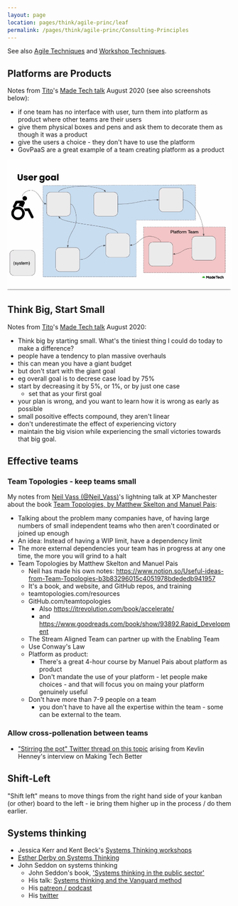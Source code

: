 ```yaml
---
layout: page
location: pages/think/agile-princ/leaf
permalink: /pages/think/agile-princ/Consulting-Principles
---
```


See also [Agile Techniques](/pages/think/agile-princ/Agile-Techniques) and [Workshop Techniques](/pages/think/events/workshops/Workshop-Techniques).

## Platforms are Products

Notes from [Tito](https://twitter.com/rbs_tito)'s [Made Tech talk](https://www.madetech.com/resources/webinars/avoiding-the-legacy-trap-how-to-ensure-your-legacy-decisions-arent-holding-back-your-modernisation) August 2020 (see also screenshots below):

- if one team has no interface with user, turn them into platform as product where other teams are their users
- give them physical boxes and pens and ask them to decorate them as though it was a product 
- give the users a choice - they don't have to use the platform 
- GovPaaS are a great example of a team creating platform as a product

![platforms-are-products.png](/resources/images/platforms-are-products.png)

## Think Big, Start Small

Notes from [Tito](https://twitter.com/rbs_tito)'s [Made Tech talk](https://www.madetech.com/resources/webinars/avoiding-the-legacy-trap-how-to-ensure-your-legacy-decisions-arent-holding-back-your-modernisation) August 2020: 

- Think big by starting small. What's the tiniest thing I could do today to make a difference?
- people have a tendency to plan massive overhauls
- this can mean you have a giant budget
- but don't start with the giant goal
- eg overall goal is to decrese case load by 75%
- start by decreasing it by 5%, or 1%, or by just one case
    - set that as your first goal
- your plan is wrong, and you want to learn how it is wrong as early as possible
- small posoitive effects compound, they aren't linear
- don't underestimate the effect of experiencing victory
- maintain the big vision while experiencing the small victories towards that big goal.

## Effective teams

### Team Topologies - keep teams small

My notes from [Neil Vass (@Neil_Vass)](https://twitter.com/neil_vass)'s lightning talk at XP Manchester about the book [Team Topologies, by Matthew Skelton and Manuel Pais](https://teamtopologies.com/resources):

- Talking about the problem many companies have, of having large numbers of small independent teams who then aren't coordinated or joined up enough
- An idea: Instead of having a WIP limit, have a dependency limit 
- The more external dependencies your team has in progress at any one time, the more you will grind to a halt
- Team Topologies by Matthew Skelton and Manuel Pais
	- Neil has made his own notes: https://www.notion.so/Useful-ideas-from-Team-Topologies-b3b83296015c4051978bdededb941957
	- It's a book, and website, and GitHub repos, and training
	- teamtopologies.com/resources 
	- GitHub.com/teamtopologies
		- Also https://itrevolution.com/book/accelerate/
		- and https://www.goodreads.com/book/show/93892.Rapid_Development
	- The Stream Aligned Team can partner up with the Enabling Team 
	- Use Conway's Law
	- Platform as product:
		- There's a great 4-hour course by Manuel Pais about platform as product
		- Don't mandate the use of your platform - let people make choices - and that will focus you on maing your platform genuinely useful
	- Don't have more than 7-9 people on a team
		 - you don't have to have all the expertise within the team - some can be external to the team.

### Allow cross-pollenation between teams

- ["Stirring the pot" Twitter thread on this topic](https://twitter.com/ClareSudbery/status/1404359377566511106?s=20) arising from Kevlin Henney's interview on Making Tech Better

## Shift-Left 

"Shift left" means to move things from the right hand side of your kanban (or other) board to the left - ie bring them higher up in the process / do them earlier.

## Systems thinking

- Jessica Kerr and Kent Beck's [Systems Thinking workshops](https://systemsthinking.dev/workshop/)
- [Esther Derby on Systems Thinking](https://www.estherderby.com/shifting-the-pattern-a-systems-approach-to-change/)
- John Seddon on systems thinking
	- John Seddon's book, ['Systems thinking in the public sector'](https://www.amazon.co.uk/Systems-Thinking-Public-Sector-Manifesto/dp/0955008182)
	- His talk: [Systems thinking and the Vanguard method](https://www.youtube.com/watch?v=sb4IkJozvMk)
	- His [patreon / podcast](https://www.patreon.com/vanguardconsulting)
	- His [twitter](https://twitter.com/vanguardmethod)